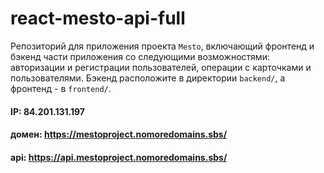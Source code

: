 # react-mesto-api-full
Репозиторий для приложения проекта `Mesto`, включающий фронтенд и бэкенд части приложения со следующими возможностями: авторизации и регистрации пользователей, операции с карточками и пользователями. Бэкенд расположите в директории `backend/`, а фронтенд - в `frontend/`. 
  
#### IP: 84.201.131.197
#### домен: https://mestoproject.nomoredomains.sbs/
#### api: https://api.mestoproject.nomoredomains.sbs/
